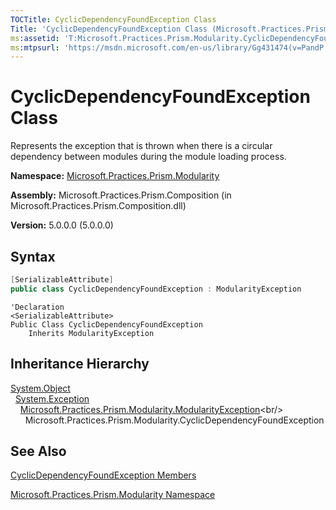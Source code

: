 ```yaml
---
TOCTitle: CyclicDependencyFoundException Class
Title: 'CyclicDependencyFoundException Class (Microsoft.Practices.Prism.Modularity)'
ms:assetid: 'T:Microsoft.Practices.Prism.Modularity.CyclicDependencyFoundException'
ms:mtpsurl: 'https://msdn.microsoft.com/en-us/library/Gg431474(v=PandP.50)'
---
```



# CyclicDependencyFoundException Class

Represents the exception that is thrown when there is a circular dependency between modules during the module loading process.

**Namespace:** [Microsoft.Practices.Prism.Modularity](https://msdn.microsoft.com/en-us/library/microsoft.practices.prism.modularity(v=pandp.50))

**Assembly:** Microsoft.Practices.Prism.Composition (in Microsoft.Practices.Prism.Composition.dll)

**Version:** 5.0.0.0 (5.0.0.0)

## Syntax

```C#
[SerializableAttribute]
public class CyclicDependencyFoundException : ModularityException
```
```VB
'Declaration
<SerializableAttribute>
Public Class CyclicDependencyFoundException
	Inherits ModularityException
```

## Inheritance Hierarchy

[System.Object](http://msdn.microsoft.com/en-us/library/e5kfa45b)<br/>
  [System.Exception](http://msdn.microsoft.com/en-us/library/c18k6c59)<br/>
    [Microsoft.Practices.Prism.Modularity.ModularityException](https://msdn.microsoft.com/en-us/library/microsoft.practices.prism.modularity.modularityexception(v=pandp.50))<br/>
      Microsoft.Practices.Prism.Modularity.CyclicDependencyFoundException

## See Also

[CyclicDependencyFoundException Members](https://msdn.microsoft.com/en-us/library/microsoft.practices.prism.modularity.cyclicdependencyfoundexception_members(v=pandp.50))

[Microsoft.Practices.Prism.Modularity Namespace](https://msdn.microsoft.com/en-us/library/microsoft.practices.prism.modularity(v=pandp.50))
